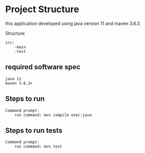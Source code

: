 # Project Structure
this application developed using java version 11 and maven 3.6.3

Structure

    src:
        -main
        -test
## required software spec
    java 11
    maven 3.6.3+

## Steps to run
    Command prompt:
        run command: mvn compile exec:java
## Steps to run tests
    Command prompt:
        run command: mvn test